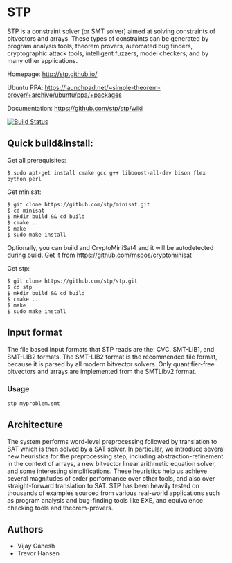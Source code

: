 # STP

STP is a constraint solver (or SMT solver) aimed at solving constraints of bitvectors and arrays. These types of constraints can be generated by program analysis  tools, theorem provers, automated bug finders, cryptographic attack tools, intelligent fuzzers, model checkers, and by many other applications.

Homepage:      http://stp.github.io/

Ubuntu PPA:    https://launchpad.net/~simple-theorem-prover/+archive/ubuntu/ppa/+packages

Documentation: https://github.com/stp/stp/wiki

[![Build Status](https://travis-ci.org/stp/stp.svg?branch=master)](https://travis-ci.org/stp/stp)

## Quick build&install:

Get all prerequisites:
```
$ sudo apt-get install cmake gcc g++ libboost-all-dev bison flex python perl
```

Get minisat:
```
$ git clone https://github.com/stp/minisat.git
$ cd minisat
$ mkdir build && cd build
$ cmake ..
$ make
$ sudo make install
```

Optionally, you can build and CryptoMiniSat4 and it will be autodetected during build. Get it from  https://github.com/msoos/cryptominisat

Get stp:
```
$ git clone https://github.com/stp/stp.git
$ cd stp
$ mkdir build && cd build
$ cmake ..
$ make
$ sudo make install
```

## Input format

The file based input formats that STP reads are the: CVC, SMT-LIB1, and SMT-LIB2 formats. The SMT-LIB2 format is the recommended file format, because it is parsed by all modern bitvector solvers. Only quantifier-free bitvectors and arrays are implemented from the SMTLibv2 format.

### Usage
```
stp myproblem.smt
```

## Architecture

The system performs word-level preprocessing followed by translation to SAT which is then solved by a SAT solver. In particular, we introduce several new heuristics for the preprocessing step, including abstraction-refinement in the context of arrays, a new bitvector linear arithmetic equation solver, and some interesting simplifications. These heuristics help us achieve several magnitudes of order performance over other tools, and also over straight-forward translation to SAT. STP has been heavily tested on thousands of examples sourced from various real-world applications such as program analysis and bug-finding tools like EXE, and equivalence checking tools and theorem-provers.


## Authors

* Vijay Ganesh
* Trevor Hansen

